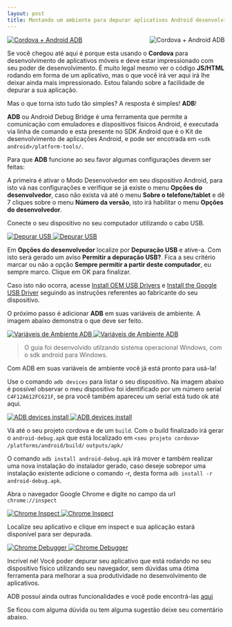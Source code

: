 ```yaml
---
layout: post
title: Montando um ambiente para depurar aplicativos Android desenvolvidos com Apache Cordova
---
```

<a href="#cordova-android-adb">
	<img src="/img/posts/adb-cordova/cordova_android_adb.jpg" style="float:right;margin-left:15px;max-width:300px" class="img-thumbnail img-responsive" alt="Cordova + Android ADB">
</a>

<a href="#_" class="lightbox" id="cordova-android-adb">
	<img src="/img/posts/adb-cordova/cordova_android_adb.jpg" class="img-thumbnail" alt="Cordova + Android ADB">
</a>

Se você chegou até aqui é porque esta usando o **Cordova** para desenvolvimento de aplicativos móveis
e deve estar impressionado com seu poder de desenvolvimento. É muito legal mesmo ver o código **JS/HTML**
rodando em forma de um aplicativo, mas o que você irá ver aqui irá lhe deixar
ainda mais impressionado. Estou falando sobre a facilidade de depurar a sua aplicação. 

Mas o que torna isto tudo tão simples? 
A resposta é simples! **ADB**!

**ADB** ou Android Debug Bridge é uma ferramenta que permite a comunicação
com emuladores e dispositivos físicos Android, é executada via linha de comando e esta presente
no SDK Android que é o Kit de desenvolvimento de aplicações Android,
e pode ser encotrada em `<sdk android>/platform-tools/`.

Para que **ADB** funcione ao seu favor algumas configurações devem ser feitas:
	
A primeira é ativar o Modo Desenvolvedor em seu dispositivo Android, para isto vá nas configurações e verifique se já existe o menu **Opções do desenvolvedor**, caso não exista vá até o menu **Sobre o telefone/tablet** e dê 7 cliques sobre o menu **Número da versão**, isto irá habilitar o menu **Opções do desenvolvedor**.
	
Conecte o seu dispositivo no seu computador utilizando o cabo USB.

<a href="#depurar-usb">
	<img src="/img/posts/adb-cordova/depurar_usb.jpg" class="img-thumbnail img-responsive center-block" alt="Depurar USB">
</a>
<a href="#_" class="lightbox" id="depurar-usb">
	<img src="/img/posts/adb-cordova/depurar_usb.jpg" class="img-thumbnail" alt="Depurar USB">
</a>

Em **Opções do desenvolvedor** localize por **Depuração USB** e ative-a. Com isto será gerado um aviso **Permitir a depuração USB?**. Fica a seu critério marcar ou não a opção **Sempre permitir a partir deste computador**, eu sempre marco. 
Clique em OK para finalizar.
	
Caso isto não ocorra, acesse [Install OEM USB Drivers](https://developer.android.com/studio/run/oem-usb.html) e [Install the Google USB Driver](https://developer.android.com/studio/run/win-usb.html) seguindo as instruções referentes ao fabricante do seu dispositivo.
	
O próximo passo é adicionar **ADB** em suas variáveis de ambiente. 
A imagem abaixo demonstra o que deve ser feito.
	
<a href="#adb-variavel-ambiente">	
	<img src="/img/posts/adb-cordova/adb_variavel_ambiente.JPG" class="img-thumbnail img-responsive center-block" alt="Variáveis de Ambiente ADB">
</a>
<a href="#_" class="lightbox" id="adb-variavel-ambiente">
	<img src="/img/posts/adb-cordova/adb_variavel_ambiente.JPG" class="img-thumbnail" alt="Variáveis de Ambiente ADB">
</a>

<blockquote><p>O guia foi desenvolvido utilzando sistema operacional Windows, com o sdk android para Windows.</p></blockquote>
		
Com ADB em suas variáveis de ambiente você já está pronto para usá-la!
	
Use o comando `adb devices` para listar o seu dispositivo. Na imagem abaixo é possível observar o meu dispositivo foi identificado por um número serial `C4F12A612FC621F`, se pra você também apareceu um serial está tudo ok até aqui.

<a href="#adb-devices-install">
	<img src="/img/posts/adb-cordova/adb_devices_install.JPG" class="img-thumbnail img-responsive center-block" alt="ADB devices install">
</a>
<a href="#_" class="lightbox" id="adb-devices-install">
	<img src="/img/posts/adb-cordova/adb_devices_install.JPG" class="img-thumbnail" alt="ADB devices install">
</a>	
	
Vá até o seu projeto cordova e de um `build`. Com o build finalizado irá gerar o `android-debug.apk` que está localizado em 
`<seu projeto cordova>`
`/platforms/android/build/`
`outputs/apk/`
	
O comando `adb install android-debug.apk` irá mover e também realizar uma nova instalação do instalador gerado, caso deseje sobrepor uma instalação existente adicione o comando -r,	desta forma `adb install -r android-debug.apk`.

Abra o navegador Google Chrome e digite no campo da url `chrome://inspect`

<a href="#chrome-inspect">	
	<img src="/img/posts/adb-cordova/chrome_inspect.JPG" class="img-thumbnail img-responsive center-block" alt="Chrome Inspect">
</a>
<a href="#_" class="lightbox" id="chrome-inspect">
	<img src="/img/posts/adb-cordova/chrome_inspect.JPG" class="img-thumbnail" alt="Chrome Inspect">
</a>
		
Localize seu aplicativo e clique em inspect e sua aplicação estará disponível para ser depurada.
	
<a href="#debugg-application">	
	<img src="/img/posts/adb-cordova/debugg_application.JPG" class="img-thumbnail img-responsive center-block" alt="Chrome Debugger">
</a>
<a href="#_" class="lightbox" id="debugg-application">
	<img src="/img/posts/adb-cordova/debugg_application.JPG" class="img-thumbnail" alt="Chrome Debugger">
</a>

Incrível né! Você poder depurar seu aplicativo que está rodando no seu dispositivo físico utilizando seu navegador, sem dúvidas uma ótima ferramenta para melhorar a sua produtividade no desenvolvimento de aplicativos.
	
ADB possuí ainda outras funcionalidades e você pode encontrá-las [aqui](https://developer.android.com/studio/command-line/adb.html) 
	
Se ficou com alguma dúvida ou tem alguma sugestão deixe seu comentário abaixo.

